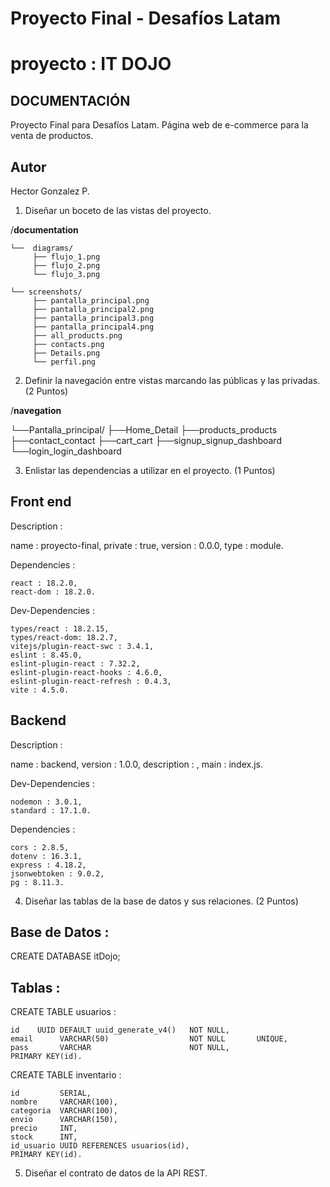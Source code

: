 # Proyecto Final - Desafíos Latam

# proyecto :  IT DOJO

## DOCUMENTACIÓN

Proyecto Final para Desafíos Latam. Página web de e-commerce para la venta de productos.

## Autor

Hector Gonzalez P.

1. Diseñar un boceto de las vistas del proyecto.

/__documentation__

    └──  diagrams/
         ├── flujo_1.png
         ├── flujo_2.png
         └── flujo_3.png

    └── screenshots/
         ├── pantalla_principal.png
         ├── pantalla_principal2.png
         ├── pantalla_principal3.png
         ├── pantalla_principal4.png
         ├── all_products.png
         ├── contacts.png
         ├── Details.png
         └── perfil.png

2. Definir la navegación entre vistas marcando las públicas y las privadas.
(2 Puntos)

/__navegation__

└──Pantalla_principal/
   ├──Home_Detail
   ├──products_products
   ├──contact_contact
   ├──cart_cart
   ├──signup_signup_dashboard
   └──login_login_dashboard

3. Enlistar las dependencias a utilizar en el proyecto.
(1 Puntos)

## Front end

Description :

  name : proyecto-final,
  private : true,
  version : 0.0.0,
  type : module.


Dependencies :

    react : 18.2.0,
    react-dom : 18.2.0.

Dev-Dependencies :

    types/react : 18.2.15,
    types/react-dom: 18.2.7,
    vitejs/plugin-react-swc : 3.4.1,
    eslint : 8.45.0,
    eslint-plugin-react : 7.32.2,
    eslint-plugin-react-hooks : 4.6.0,
    eslint-plugin-react-refresh : 0.4.3,
    vite : 4.5.0.




## Backend

Description :

  name : backend,
  version : 1.0.0,
  description : ,
  main : index.js.

Dev-Dependencies :

    nodemon : 3.0.1,
    standard : 17.1.0.

Dependencies :

    cors : 2.8.5,
    dotenv : 16.3.1,
    express : 4.18.2,
    jsonwebtoken : 9.0.2,
    pg : 8.11.3.



4. Diseñar las tablas de la base de datos y sus relaciones.
(2 Puntos)

##  Base de Datos :

CREATE DATABASE itDojo;

## Tablas :

CREATE TABLE usuarios :

    id    UUID DEFAULT uuid_generate_v4()   NOT NULL,
    email      VARCHAR(50)                  NOT NULL       UNIQUE,
    pass       VARCHAR                      NOT NULL,
    PRIMARY KEY(id).


CREATE TABLE inventario :

    id         SERIAL,
    nombre     VARCHAR(100),
    categoria  VARCHAR(100),
    envio      VARCHAR(150),
    precio     INT,
    stock      INT,
    id_usuario UUID REFERENCES usuarios(id),
    PRIMARY KEY(id).





5. Diseñar el contrato de datos de la API REST.


